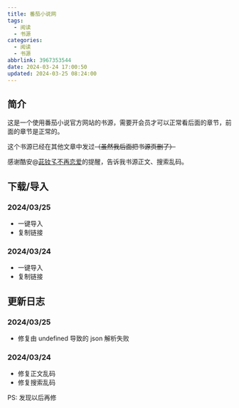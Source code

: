 ```yaml
---
title: 番茄小说网
tags:
  - 阅读
  - 书源
categories:
  - 阅读
  - 书源
abbrlink: 3967353544
date: 2024-03-24 17:00:50
updated: 2024-03-25 08:24:00
---
```

## 简介
这是一个使用番茄小说官方网站的书源，需要开会员才可以正常看后面的章节，前面的章节是正常的。

这个书源已经在其他文章中发过~~（虽然我后面把书源页删了）~~

感谢酷安@[茈钕孓不再恋爱](https://www.coolapk.com/u/22289064)的提醒，告诉我书源正文、搜索乱码。

## 下载/导入
### 2024/03/25
  - <a onclick='legado("https://gist.github.com/xireiki/192d9aa417f023772a9324e57a934a86/raw/a8b4d66f41b34cb022121085a48c49a6062de716/fanqie.json")'>一键导入</a>
  - <a onclick='legado("https://gist.github.com/xireiki/192d9aa417f023772a9324e57a934a86/raw/a8b4d66f41b34cb022121085a48c49a6062de716/fanqie.json","copy")'>复制链接</a>

### 2024/03/24
  - <a onclick='legado("https://gist.github.com/xireiki/192d9aa417f023772a9324e57a934a86/raw/17d95c5cd7f11f9a89f99cb0b0be4fdc4cba911f/fanqie.json")'>一键导入</a>
  - <a onclick='legado("https://gist.github.com/xireiki/192d9aa417f023772a9324e57a934a86/raw/17d95c5cd7f11f9a89f99cb0b0be4fdc4cba911f/fanqie.json","copy")'>复制链接</a>

## 更新日志

### 2024/03/25
  - 修复由 undefined 导致的 json 解析失败

### 2024/03/24
  - 修复正文乱码
  - 修复搜索乱码

PS: 发现以后再修
